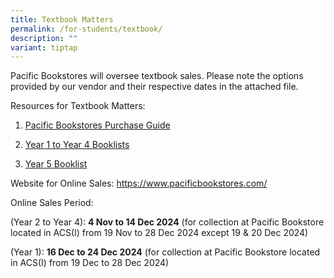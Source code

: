 ```yaml
---
title: Textbook Matters
permalink: /for-students/textbook/
description: ""
variant: tiptap
---
```

<p>Pacific Bookstores will oversee textbook sales.&nbsp;Please note the options
provided by our vendor and their respective dates in the attached file.</p>
<p>Resources for Textbook Matters:</p>
<ol data-tight="true" class="tight">
<li>
<p><a href="/files/PACIFIC_BOOKSTORES_ONLINE_PURCHASE_GUIDE_2025__Final_.pdf" rel="noopener noreferrer nofollow" target="_blank">Pacific Bookstores Purchase Guide</a>
</p>
</li>
<li>
<p><a href="/files/Booklists_2025.pdf" rel="noopener noreferrer nofollow" target="_blank">Year 1 to Year 4 Booklists</a>
</p>
</li>
<li>
<p><a href="/files/ACSI_2025_Y5_Booklist.pdf" rel="noopener nofollow" target="_blank">Year 5 Booklist</a>
</p>
</li>
</ol>
<p>Website for Online Sales:&nbsp;<a href="https://www.pacificbookstores.com/" rel="noopener noreferrer nofollow" target="_blank">https://www.pacificbookstores.com/</a>
</p>
<p>Online Sales Period:</p>
<p>(Year 2 to Year 4):&nbsp;<strong>4 Nov to 14 Dec 2024</strong>&nbsp;(for
collection at Pacific Bookstore located in ACS(I) from 19 Nov to 28 Dec
2024 except 19 &amp; 20 Dec 2024)</p>
<p>(Year 1):&nbsp;<strong>16 Dec to 24 Dec 2024</strong>&nbsp;(for collection
at Pacific Bookstore located in ACS(I) from 19 Dec to 28 Dec 2024)</p>
<p>&nbsp;</p>